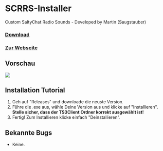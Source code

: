 # SCRRS-Installer
Custom SaltyChat Radio Sounds - Developed by Martin (Saugstauber)

### [Download](https://github.com/ItsMartin030/SCRRS-Installer/releases/download/v0.0.2/SCRRS.Installer.zip)
### [Zur Webseite](https://sites.google.com/view/saltychat-sounds-tutorial/startseite)

## Vorschau
![](https://i.imgur.com/iQqrfsj.png)



## Installation Tutorial
1. Geh auf "Releases" und downloade die neuste Version.
2. Führe die .exe aus, wähle Deine Version aus und klicke auf "Installieren". **Stelle sicher, dass der TS3Client Ordner korrekt ausgewählt ist!**
3. Fertig! Zum Installieren klicke einfach "Deinstallieren".


## Bekannte Bugs
- Keine.
